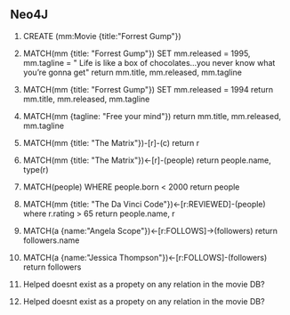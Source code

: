 ## Neo4J

1. CREATE (mm:Movie {title:"Forrest Gump"})
2.  MATCH(mm {title: "Forrest Gump"})
    SET mm.released = 1995, mm.tagline = " Life is like a box of chocolates...you never know what you’re gonna get" 
    return mm.title, mm.released, mm.tagline
    
3. MATCH(mm {title: "Forrest Gump"})
   SET mm.released = 1994
   return mm.title, mm.released, mm.tagline
   
4. MATCH(mm {tagline: "Free your mind"})
   return mm.title, mm.released, mm.tagline
   
5. MATCH(mm {title: "The Matrix"})-[r]-(c)
   return r
   
6. MATCH(mm {title: "The Matrix"})<-[r]-(people)
   return people.name, type(r)

7. MATCH(people)
   WHERE people.born < 2000
   return people
   
 8. MATCH(mm {title: "The Da Vinci Code"})<-[r:REVIEWED]-(people) 
    where r.rating > 65
    return people.name, r
    
 9. MATCH(a {name:"Angela Scope"})<-[r:FOLLOWS]->(followers) 
    return followers.name
  
  10. MATCH(a {name:"Jessica Thompson"})<-[r:FOLLOWS]-(followers) 
      return followers
      
  11. Helped doesnt exist as a propety on any relation in the movie DB?
      
  12. Helped doesnt exist as a propety on any relation in the movie DB?

